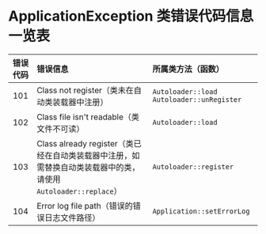 ApplicationException 类错误代码信息一览表
===================================

| 错误代码 | 错误信息 | 所属类方法（函数） |
| :-----: | :------ | :--------------- |
| 101     | Class not register（类未在自动类装载器中注册） | `Autoloader::load` `Autoloader::unRegister` |
| 102     | Class file isn't readable（类文件不可读） | `Autoloader::load` |
| 103     | Class already register（类已经在自动类装载器中注册，如需替换自动类装载器中的类，请使用 `Autoloader::replace`） | `Autoloader::register` |
| 104     | Error log file path（错误的错误日志文件路径） | `Application::setErrorLog`